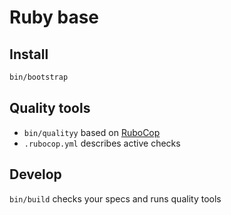 # Ruby base

## Install

```bash
bin/bootstrap
```

## Quality tools

* `bin/qualityy` based on [RuboCop](https://github.com/bbatsov/rubocop)
* `.rubocop.yml` describes active checks

## Develop

`bin/build` checks your specs and runs quality tools
